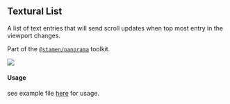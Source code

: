 ## Textural List

A list of text entries that will send scroll updates when top most entry in the viewport changes.

Part of the [`@stamen/panorama`](https://www.npmjs.com/package/@stamen/panorama) toolkit.

<img src='https://cloud.githubusercontent.com/assets/565486/11916024/001155c0-a691-11e5-99ad-15e0ecb58bcc.png'>

#### Usage
see example file [here](../../_examples/components/example-textList.jsx) for usage.